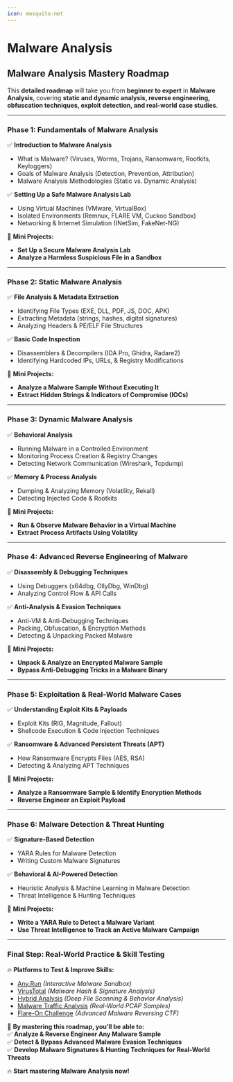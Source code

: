 ```yaml
---
icon: mosquito-net
---
```


# Malware Analysis

## **Malware Analysis Mastery Roadmap**

This **detailed roadmap** will take you from **beginner to expert** in **Malware Analysis**, covering **static and dynamic analysis, reverse engineering, obfuscation techniques, exploit detection, and real-world case studies**.

***

### **Phase 1: Fundamentals of Malware Analysis**

✅ **Introduction to Malware Analysis**

* What is Malware? (Viruses, Worms, Trojans, Ransomware, Rootkits, Keyloggers)
* Goals of Malware Analysis (Detection, Prevention, Attribution)
* Malware Analysis Methodologies (Static vs. Dynamic Analysis)

✅ **Setting Up a Safe Malware Analysis Lab**

* Using Virtual Machines (VMware, VirtualBox)
* Isolated Environments (Remnux, FLARE VM, Cuckoo Sandbox)
* Networking & Internet Simulation (INetSim, FakeNet-NG)

📌 **Mini Projects:**

* **Set Up a Secure Malware Analysis Lab**
* **Analyze a Harmless Suspicious File in a Sandbox**

***

### **Phase 2: Static Malware Analysis**

✅ **File Analysis & Metadata Extraction**

* Identifying File Types (EXE, DLL, PDF, JS, DOC, APK)
* Extracting Metadata (strings, hashes, digital signatures)
* Analyzing Headers & PE/ELF File Structures

✅ **Basic Code Inspection**

* Disassemblers & Decompilers (IDA Pro, Ghidra, Radare2)
* Identifying Hardcoded IPs, URLs, & Registry Modifications

📌 **Mini Projects:**

* **Analyze a Malware Sample Without Executing It**
* **Extract Hidden Strings & Indicators of Compromise (IOCs)**

***

### **Phase 3: Dynamic Malware Analysis**

✅ **Behavioral Analysis**

* Running Malware in a Controlled Environment
* Monitoring Process Creation & Registry Changes
* Detecting Network Communication (Wireshark, Tcpdump)

✅ **Memory & Process Analysis**

* Dumping & Analyzing Memory (Volatility, Rekall)
* Detecting Injected Code & Rootkits

📌 **Mini Projects:**

* **Run & Observe Malware Behavior in a Virtual Machine**
* **Extract Process Artifacts Using Volatility**

***

### **Phase 4: Advanced Reverse Engineering of Malware**

✅ **Disassembly & Debugging Techniques**

* Using Debuggers (x64dbg, OllyDbg, WinDbg)
* Analyzing Control Flow & API Calls

✅ **Anti-Analysis & Evasion Techniques**

* Anti-VM & Anti-Debugging Techniques
* Packing, Obfuscation, & Encryption Methods
* Detecting & Unpacking Packed Malware

📌 **Mini Projects:**

* **Unpack & Analyze an Encrypted Malware Sample**
* **Bypass Anti-Debugging Tricks in a Malware Binary**

***

### **Phase 5: Exploitation & Real-World Malware Cases**

✅ **Understanding Exploit Kits & Payloads**

* Exploit Kits (RIG, Magnitude, Fallout)
* Shellcode Execution & Code Injection Techniques

✅ **Ransomware & Advanced Persistent Threats (APT)**

* How Ransomware Encrypts Files (AES, RSA)
* Detecting & Analyzing APT Techniques

📌 **Mini Projects:**

* **Analyze a Ransomware Sample & Identify Encryption Methods**
* **Reverse Engineer an Exploit Payload**

***

### **Phase 6: Malware Detection & Threat Hunting**

✅ **Signature-Based Detection**

* YARA Rules for Malware Detection
* Writing Custom Malware Signatures

✅ **Behavioral & AI-Powered Detection**

* Heuristic Analysis & Machine Learning in Malware Detection
* Threat Intelligence & Hunting Techniques

📌 **Mini Projects:**

* **Write a YARA Rule to Detect a Malware Variant**
* **Use Threat Intelligence to Track an Active Malware Campaign**

***

### **Final Step: Real-World Practice & Skill Testing**

🔥 **Platforms to Test & Improve Skills:**

* [Any.Run](https://any.run/) _(Interactive Malware Sandbox)_
* [VirusTotal](https://www.virustotal.com/) _(Malware Hash & Signature Analysis)_
* [Hybrid Analysis](https://www.hybrid-analysis.com/) _(Deep File Scanning & Behavior Analysis)_
* [Malware Traffic Analysis](https://www.malware-traffic-analysis.net/) _(Real-World PCAP Samples)_
* [Flare-On Challenge](https://www.flare-on.com/) _(Advanced Malware Reversing CTF)_

🚀 **By mastering this roadmap, you’ll be able to:**\
✅ **Analyze & Reverse Engineer Any Malware Sample**\
✅ **Detect & Bypass Advanced Malware Evasion Techniques**\
✅ **Develop Malware Signatures & Hunting Techniques for Real-World Threats**

🔥 **Start mastering Malware Analysis now!**
